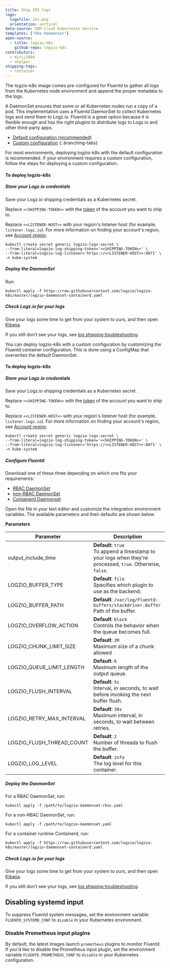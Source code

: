 ```yaml
---
title: Ship IKS logs
logo:
  logofile: iks.png
  orientation: vertical
data-source: IBM Cloud Kubernetes Service
templates: ["k8s-daemonset"]
open-source:
  - title: logzio-k8s
    github-repo: logzio-k8s
contributors:
  - mirii1994
  - shalper
shipping-tags:
  - container
---
```


The logzio-k8s image comes pre-configured for Fluentd to gather all logs from the Kubernetes node environment and append the proper metadata to the logs.

A DaemonSet ensures that some or all Kubernetes nodes run a copy of a pod.
This implementation uses a Fluentd DaemonSet to collect Kubernetes logs and send them to Logz.io.
Fluentd is a great option because it is flexible enough and has the right plugins to distribute logs to Logz.io and other third-party apps.

<div class="branching-container">

* [Default configuration <span class="sm ital">(recommended)</span>](#default-config)
* [Custom configuration](#custom-config)
{:.branching-tabs}

<div id="default-config">

For most environments, deploying logzio-k8s with the default configuration is recommended.
If your environment requires a custom configuration, follow the steps for deploying a custom configuration.


#### To deploy logzio-k8s

<div class="tasklist">

##### Store your Logz.io credentials

Save your Logz.io shipping credentials as a Kubernetes secret.

Replace `<<SHIPPING-TOKEN>>` with the [token](https://app.logz.io/#/dashboard/settings/general) of the account you want to ship to.

Replace `<<LISTENER-HOST>>` with your region's listener host (for example, `listener.logz.io`).
For more information on finding your account's region,
see [Account region](https://docs.logz.io/user-guide/accounts/account-region.html).

```shell
kubectl create secret generic logzio-logs-secret \
--from-literal=logzio-log-shipping-token='<<SHIPPING-TOKEN>>' \
--from-literal=logzio-log-listener='https://<<LISTENER-HOST>>:8071' \
-n kube-system
```

##### Deploy the DaemonSet
Run:

```shell
kubectl apply -f https://raw.githubusercontent.com/logzio/logzio-k8s/master/logzio-daemonset-containerd.yaml
```

#####  Check Logz.io for your logs

Give your logs some time to get from your system to ours,
and then open [Kibana](https://app.logz.io/#/dashboard/kibana).

If you still don't see your logs,
see [log shipping troubleshooting](https://docs.logz.io/user-guide/log-shipping/log-shipping-troubleshooting.html).




</div>
</div>
<!-- tab:end -->


<!-- tab:start -->
<div id="custom-config">

You can deploy logzio-k8s with a custom configuration by customizing the Fluentd container configuration.
This is done using a ConfigMap that overwrites the default DaemonSet.

#### To deploy logzio-k8s

<div class="tasklist">

#####  Store your Logz.io credentials

Save your Logz.io shipping credentials as a Kubernetes secret.

Replace `<<SHIPPING-TOKEN>>` with the [token](https://app.logz.io/#/dashboard/settings/general) of the account you want to ship to. 


Replace `<<LISTENER-HOST>>` with your region's listener host (for example, `listener.logz.io`).
For more information on finding your account's region,
see [Account region](https://docs.logz.io/user-guide/accounts/account-region.html).

```shell
kubectl create secret generic logzio-logs-secret \
--from-literal=logzio-log-shipping-token='<<SHIPPING-TOKEN>>' \
--from-literal=logzio-log-listener='https://<<LISTENER-HOST>>:8071' \
-n kube-system
```

##### Configure Fluentd

Download one of these three depending on which one fits your requirements:

* [RBAC DaemonSet](https://raw.githubusercontent.com/logzio/logzio-k8s/master/logzio-daemonset-rbac.yaml)
* [non-RBAC DaemonSet](https://raw.githubusercontent.com/logzio/logzio-k8s/master/logzio-daemonset.yaml)
* [Containerd Daemonset](https://raw.githubusercontent.com/logzio/logzio-k8s/master/logzio-daemonset-containerd.yaml)


Open the file in your text editor and customize the integration environment variables. The available parameters and their defaults are shown below.

**Parameters**

| Parameter | Description |
|---|---|
| output_include_time | **Default**: `true` <br>  To append a timestamp to your logs when they're processed, `true`. Otherwise, `false`. |
| LOGZIO_BUFFER_TYPE | **Default**: `file` <br>  Specifies which plugin to use as the backend. |
| LOGZIO_BUFFER_PATH | **Default**: `/var/log/Fluentd-buffers/stackdriver.buffer` <br>  Path of the buffer. |
| LOGZIO_OVERFLOW_ACTION | **Default**: `block` <br>  Controls the behavior when the queue becomes full. |
| LOGZIO_CHUNK_LIMIT_SIZE | **Default**: `2M` <br>  Maximum size of a chunk allowed |
| LOGZIO_QUEUE_LIMIT_LENGTH | **Default**: `6` <br>  Maximum length of the output queue. |
| LOGZIO_FLUSH_INTERVAL | **Default**: `5s` <br>  Interval, in seconds, to wait before invoking the next buffer flush. |
| LOGZIO_RETRY_MAX_INTERVAL | **Default**: `30s` <br>  Maximum interval, in seconds, to wait between retries. |
| LOGZIO_FLUSH_THREAD_COUNT | **Default**: `2` <br>  Number of threads to flush the buffer. |
| LOGZIO_LOG_LEVEL | **Default**: `info` <br> The log level for this container. |

##### Deploy the DaemonSet

For a RBAC DaemonSet, run:

```shell
kubectl apply -f /path/to/logzio-daemonset-rbac.yaml
```

For a non-RBAC DaemonSet, run:

```shell
kubectl apply -f /path/to/logzio-daemonset.yaml
```

For a container runtime Containerd, run:

```shell
kubectl apply -f https://raw.githubusercontent.com/logzio/logzio-k8s/master/logzio-daemonset-containerd.yaml
```

#####  Check Logz.io for your logs

Give your logs some time to get from your system to ours,
and then open [Kibana](https://app.logz.io/#/dashboard/kibana).

If you still don't see your logs,
see [log shipping troubleshooting](https://docs.logz.io/user-guide/log-shipping/log-shipping-troubleshooting.html).


## Disabling systemd input

To suppress Fluentd system messages, set the environment variable `FLUENTD_SYSTEMD_CONF` to `disable` in your Kubernetes environment.

### Disable Prometheus input plugins

By default, the latest images launch `prometheus` plugins to monitor Fluentd.
If you'd like to disable the Prometheus input plugin, set the environment variable `FLUENTD_PROMETHEUS_CONF` to `disable` in your Kubernetes configuration.

</div>
</div>
<!-- tab:end -->
